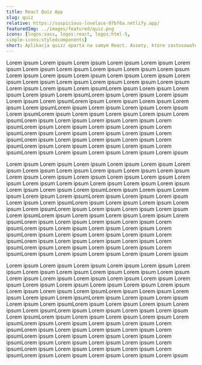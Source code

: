 ```yaml
---
title: React Quiz App
slug: quiz
relative: https://suspicious-lovelace-07bf6a.netlify.app/
featuredImg: ../images/featured/quiz.png
icons: [logos:sass, logos:react, logos:html-5, 
simple-icons:styledcomponents]
short: Aplikacja quizz oparta na samym React. Assety, które zastosowałem zostały wysłane przez organizatora kursu EasyCode.
---
```


Lorem ipsum Lorem ipsum Lorem ipsum Lorem ipsum Lorem ipsum Lorem ipsum Lorem ipsum Lorem ipsum Lorem ipsum Lorem ipsum
Lorem ipsum Lorem ipsum Lorem ipsum Lorem ipsum Lorem ipsum Lorem ipsum Lorem ipsum Lorem ipsum Lorem ipsum Lorem ipsum
Lorem ipsum Lorem ipsum Lorem ipsum Lorem ipsum Lorem ipsumLorem ipsum Lorem ipsum Lorem ipsum Lorem ipsum Lorem ipsumLorem ipsum Lorem ipsum Lorem ipsum Lorem ipsum Lorem ipsumLorem ipsum Lorem ipsum Lorem ipsum Lorem ipsum Lorem ipsumLorem ipsum Lorem ipsum Lorem ipsum Lorem ipsum Lorem ipsumLorem ipsum Lorem ipsum Lorem ipsum Lorem ipsum Lorem ipsumLorem ipsum Lorem ipsum Lorem ipsum Lorem ipsum Lorem ipsumLorem ipsum Lorem ipsum Lorem ipsum Lorem ipsum Lorem ipsumLorem ipsum Lorem ipsum Lorem ipsum Lorem ipsum Lorem ipsumLorem ipsum Lorem ipsum Lorem ipsum Lorem ipsum Lorem ipsumLorem ipsum Lorem ipsum Lorem ipsum Lorem ipsum Lorem ipsumLorem ipsum Lorem ipsum Lorem ipsum Lorem ipsum Lorem ipsum

Lorem ipsum Lorem ipsum Lorem ipsum Lorem ipsum Lorem ipsum Lorem ipsum Lorem ipsum Lorem ipsum Lorem ipsum Lorem ipsum
Lorem ipsum Lorem ipsum Lorem ipsum Lorem ipsum Lorem ipsum Lorem ipsum Lorem ipsum Lorem ipsum Lorem ipsum Lorem ipsum
Lorem ipsum Lorem ipsum Lorem ipsum Lorem ipsum Lorem ipsumLorem ipsum Lorem ipsum Lorem ipsum Lorem ipsum Lorem ipsumLorem ipsum Lorem ipsum Lorem ipsum Lorem ipsum Lorem ipsumLorem ipsum Lorem ipsum Lorem ipsum Lorem ipsum Lorem ipsumLorem ipsum Lorem ipsum Lorem ipsum Lorem ipsum Lorem ipsumLorem ipsum Lorem ipsum Lorem ipsum Lorem ipsum Lorem ipsumLorem ipsum Lorem ipsum Lorem ipsum Lorem ipsum Lorem ipsumLorem ipsum Lorem ipsum Lorem ipsum Lorem ipsum Lorem ipsumLorem ipsum Lorem ipsum Lorem ipsum Lorem ipsum Lorem ipsumLorem ipsum Lorem ipsum Lorem ipsum Lorem ipsum Lorem ipsumLorem ipsum Lorem ipsum Lorem ipsum Lorem ipsum Lorem ipsumLorem ipsum Lorem ipsum Lorem ipsum Lorem ipsum Lorem ipsum

Lorem ipsum Lorem ipsum Lorem ipsum Lorem ipsum Lorem ipsum Lorem ipsum Lorem ipsum Lorem ipsum Lorem ipsum Lorem ipsum
Lorem ipsum Lorem ipsum Lorem ipsum Lorem ipsum Lorem ipsum Lorem ipsum Lorem ipsum Lorem ipsum Lorem ipsum Lorem ipsum
Lorem ipsum Lorem ipsum Lorem ipsum Lorem ipsum Lorem ipsumLorem ipsum Lorem ipsum Lorem ipsum Lorem ipsum Lorem ipsumLorem ipsum Lorem ipsum Lorem ipsum Lorem ipsum Lorem ipsumLorem ipsum Lorem ipsum Lorem ipsum Lorem ipsum Lorem ipsumLorem ipsum Lorem ipsum Lorem ipsum Lorem ipsum Lorem ipsumLorem ipsum Lorem ipsum Lorem ipsum Lorem ipsum Lorem ipsumLorem ipsum Lorem ipsum Lorem ipsum Lorem ipsum Lorem ipsumLorem ipsum Lorem ipsum Lorem ipsum Lorem ipsum Lorem ipsumLorem ipsum Lorem ipsum Lorem ipsum Lorem ipsum Lorem ipsumLorem ipsum Lorem ipsum Lorem ipsum Lorem ipsum Lorem ipsumLorem ipsum Lorem ipsum Lorem ipsum Lorem ipsum Lorem ipsumLorem ipsum Lorem ipsum Lorem ipsum Lorem ipsum Lorem ipsum